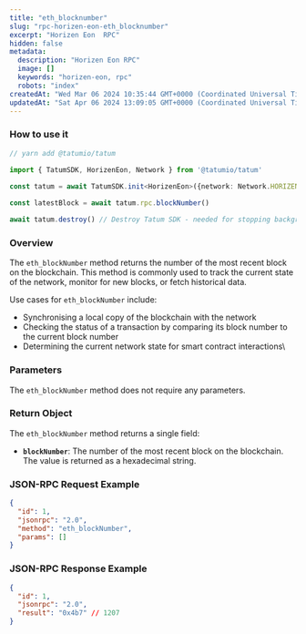 ```yaml
---
title: "eth_blocknumber"
slug: "rpc-horizen-eon-eth_blocknumber"
excerpt: "Horizen Eon  RPC"
hidden: false
metadata: 
  description: "Horizen Eon RPC"
  image: []
  keywords: "horizen-eon, rpc"
  robots: "index"
createdAt: "Wed Mar 06 2024 10:35:44 GMT+0000 (Coordinated Universal Time)"
updatedAt: "Sat Apr 06 2024 13:09:05 GMT+0000 (Coordinated Universal Time)"
---
```




### How to use it



```typescript
// yarn add @tatumio/tatum

import { TatumSDK, HorizenEon, Network } from '@tatumio/tatum'
  
const tatum = await TatumSDK.init<HorizenEon>({network: Network.HORIZEN_EON})

const latestBlock = await tatum.rpc.blockNumber()

await tatum.destroy() // Destroy Tatum SDK - needed for stopping background jobs
```



### Overview

The `eth_blockNumber` method returns the number of the most recent block on the blockchain. This method is commonly used to track the current state of the network, monitor for new blocks, or fetch historical data.

Use cases for `eth_blockNumber` include:

- Synchronising a local copy of the blockchain with the network
- Checking the status of a transaction by comparing its block number to the current block number
- Determining the current network state for smart contract interactions\\

### Parameters

The `eth_blockNumber` method does not require any parameters.

### Return Object

The `eth_blockNumber` method returns a single field:

- **`blockNumber`**: The number of the most recent block on the blockchain. The value is returned as a hexadecimal string.

### JSON-RPC Request Example

```json
{
  "id": 1,
  "jsonrpc": "2.0",
  "method": "eth_blockNumber",
  "params": []
}
```

### JSON-RPC Response Example

```json
{
  "id": 1,
  "jsonrpc": "2.0",
  "result": "0x4b7" // 1207
}
```
